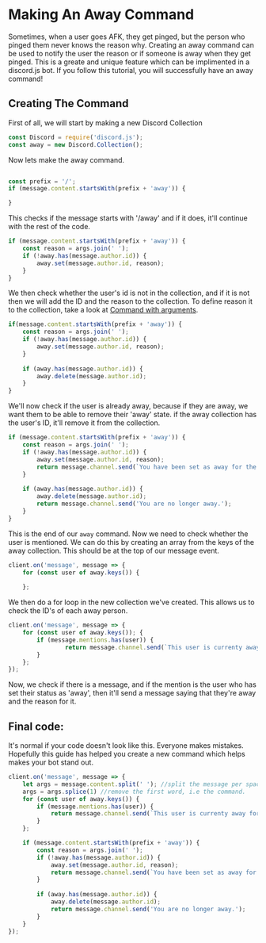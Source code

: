 # Making An Away Command
Sometimes, when a user goes AFK, they get pinged, but the person who pinged them never knows the reason why. Creating an away command can be used to notify the user the reason or if someone is away when they get pinged.
This is a greate and unique feature which can be implimented in a discord.js bot. If you follow this tutorial, you will successfully have an away command!

## Creating The Command
First of all, we will start by making a new Discord Collection
```js
const Discord = require('discord.js');
const away = new Discord.Collection();
```

Now lets make the away command.
```js

const prefix = '/';
if (message.content.startsWith(prefix + 'away')) {

}
```
This checks if the message starts with '/away' and if it does, it'll continue with the rest of the code.

```js
if (message.content.startsWith(prefix + 'away')) {
    const reason = args.join(' ');
    if (!away.has(message.author.id)) {
        away.set(message.author.id, reason);
    }
}
```
We then check whether the user's id is not in the collection, and if it is not then we will add the ID and the reason to the collection. To define reason it to the collection, take a look at [Command with arguments](./command-with-arguments.md).

```js
if(message.content.startsWith(prefix + 'away')) {
    const reason = args.join(' ');
    if (!away.has(message.author.id)) {
        away.set(message.author.id, reason);
    }
    
    if (away.has(message.author.id)) {
        away.delete(message.author.id);
    }
}
```

We'll now check if the user is already away, because if they are away, we want them to be able to remove their 'away' state. if the away collection has the user's ID, it'll remove it from the collection.

```js
if (message.content.startsWith(prefix + 'away')) {
    const reason = args.join(' ');
    if (!away.has(message.author.id)) {
        away.set(message.author.id, reason);
        return message.channel.send(`You have been set as away for the reason: ${reason}`);
    }
    
    if (away.has(message.author.id)) {
        away.delete(message.author.id);
        return message.channel.send('You are no longer away.');
    }
}
```

This is the end of our `away` command. Now we need to check whether the user is mentioned. We can do this by creating an array from the keys of the away collection. This should be at the top of our message event.

```js
client.on('message', message => {
    for (const user of away.keys()) {
    
    };
```

We then do a for loop in the new collection we've created. This allows us to check the ID's of each away person. 

```js
client.on('message', message => {
    for (const user of away.keys()); {
        if (message.mentions.has(user)) {
                return message.channel.send(`This user is currenty away for reason: ${away.get(user)}`);
        }
    };      
});
```

Now, we check if there is a message, and if the mention is the user who has set their status as 'away', then it'll send a message saying that they're away and the reason for it.


## Final code:

It's normal if your code doesn't look like this. Everyone makes mistakes. Hopefully this guide has helped you create a new command which helps makes your bot stand out.

```js
client.on('message', message => {
    let args = message.content.split(' '); //split the message per space
    args = args.splice(1) //remove the first word, i.e the command.
    for (const user of away.keys()) {
        if (message.mentions.has(user)) {
            return message.channel.send(`This user is currenty away for reason: ${away.get(user)}`);
        }
    };

    if (message.content.startsWith(prefix + 'away')) {
        const reason = args.join(' ');
        if (!away.has(message.author.id)) {
            away.set(message.author.id, reason);
            return message.channel.send(`You have been set as away for the reason: ${reason}`);
        }
            
        if (away.has(message.author.id)) {
            away.delete(message.author.id);
            return message.channel.send('You are no longer away.');
        }
    }
});
```
